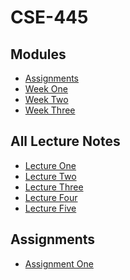 # CSE-445
  
## Modules 
* [Assignments](https://github.com/berrios96sean/CSE-445/tree/main/Assignments)<br/>
* [Week One](https://github.com/berrios96sean/CSE-445/tree/main/Week_One)</br>
* [Week Two](https://github.com/berrios96sean/CSE-445/tree/main/Week_Two)</br>
* [Week Three](https://github.com/berrios96sean/CSE-445/tree/main/Week_Three)</br>

## All Lecture Notes 
* [Lecture One](https://github.com/berrios96sean/CSE-445/blob/main/Week_One/Lecture_One_Notes.txt)</br>
* [Lecture Two](https://github.com/berrios96sean/CSE-445/blob/main/Week_Two/2_1_Notes.txt)</br>
* [Lecture Three](https://github.com/berrios96sean/CSE-445/blob/main/Week_Two/2_1_Notes.txt)</br>
* [Lecture Four](https://github.com/berrios96sean/CSE-445/blob/main/Week_Two/2_2_Notes.txt)</br>
* [Lecture Five]()</br>

## Assignments 
* [Assignment One](https://github.com/berrios96sean/CSE-445/tree/main/Assignments/A1Berrios_Sean_Part1)<br/>
